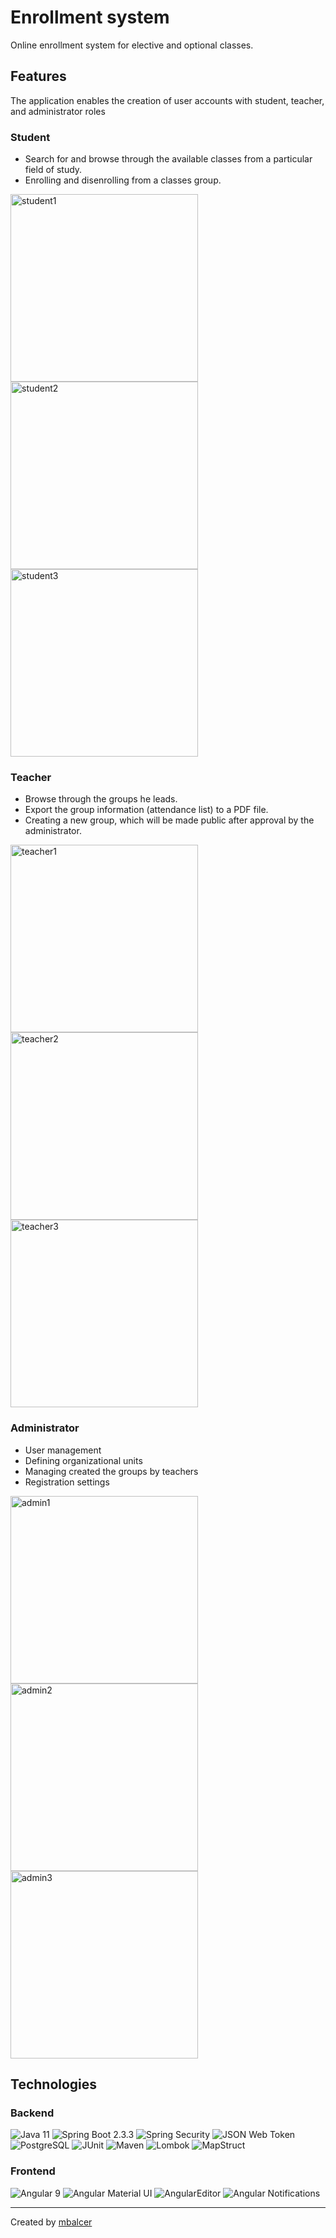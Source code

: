# Enrollment system
Online enrollment system for elective and optional classes.

## Features
The application enables the creation of user accounts with student, teacher, and administrator roles
### Student
- Search for and browse through the available classes from a particular field of study.
- Enrolling and disenrolling from a classes group.
<p>
<img src="https://i.imgur.com/qvbH9ZP.png" alt="student1" width="300"/>
<img src="https://i.imgur.com/UMgMaVl.png" alt="student2" width="300"/>
<img src="https://i.imgur.com/UQq6CC4.png" alt="student3" width="300"/>
</p>

### Teacher
- Browse through the groups he leads.
- Export the group information (attendance list) to a PDF file.
- Creating a new group, which will be made public after approval by the administrator.
<p>
<img src="https://i.imgur.com/vatEZnV.png" alt="teacher1" width="300"/>
<img src="https://i.imgur.com/1Ju8Qy8.png" alt="teacher2" width="300"/>
<img src="https://i.imgur.com/rybVmxw.png" alt="teacher3" width="300"/>
</p>

### Administrator
- User management
- Defining organizational units
- Managing created the groups by teachers
- Registration settings
<p>
<img src="https://i.imgur.com/GoQdxeV.png" alt="admin1" width="300"/>
<img src="https://i.imgur.com/sU2gsT3.png" alt="admin2" width="300"/>
<img src="https://i.imgur.com/rCHKaul.png" alt="admin3" width="300"/>
</p>

## Technologies
### Backend
<p>
<img alt='Java 11' src='https://img.shields.io/badge/-Java%2011-e48620?logo=java&logoColor=white&style=plastic' />
<img alt='Spring Boot 2.3.3' src='https://img.shields.io/badge/-Spring%20Boot%202.3.3-6db33f?logo=spring&logoColor=white&style=plastic' />
<img alt='Spring Security' src='https://img.shields.io/badge/-Spring%20Security-6db33f?logo=Spring%20Security&logoColor=white&style=plastic' />
<img alt='JSON Web Token' src='https://img.shields.io/badge/-JSON Web Token-02b3e9?logo=&logoColor=white&style=plastic' />
<img alt='PostgreSQL' src='https://img.shields.io/badge/-PostgreSQL-31648d?logo=PostgreSQL&logoColor=white&style=plastic' />
<img alt='JUnit' src='https://img.shields.io/badge/-JUnit%205-25A162?logo=JUnit5&logoColor=white&style=plastic' />
<img alt='Maven' src='https://img.shields.io/badge/-Maven-C71A36?logo=Apache%20Maven&logoColor=white&style=plastic' />
<img alt='Lombok' src='https://img.shields.io/badge/-Lombok-C90023?logo=&logoColor=white&style=plastic' />
<img alt='MapStruct' src='https://img.shields.io/badge/-MapStruct-E04D28?logo=&logoColor=white&style=plastic' />
</p>

### Frontend
<p>
  <img alt='Angular 9' src='https://img.shields.io/badge/-Angular%209-d60e2f?logo=angular&logoColor=white&style=plastic' />
  <img alt='Angular Material UI' src='https://img.shields.io/badge/-Angular%20Material%20UI-F7A225?logo=&logoColor=white&style=plastic' />
  <img alt='AngularEditor' src='https://img.shields.io/badge/-AngularEditor-d60e2f?logo=&logoColor=white&style=plastic' />
  <img alt='Angular Notifications' src='https://img.shields.io/badge/-Angular%20Notifications-d60e2f?logo=&logoColor=white&style=plastic' />
</p>

---
Created by <a href="https://github.com/mbalcer"> mbalcer </a>
